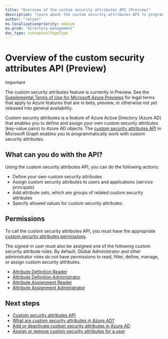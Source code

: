 ```yaml
---
title: "Overview of the custom security attributes API (Preview)"
description: "Learn about the custom security attributes API to programmatically define and assign your own custom security attributes (key-value pairs) for Azure AD objects."
author: "rolyon"
ms.localizationpriority: medium
ms.prod: "directory-management"
doc_type: conceptualPageType
---
```


# Overview of the custom security attributes API (Preview)

> [!IMPORTANT]
> The custom security attributes feature is currently in Preview. See the [Supplemental Terms of Use for Microsoft Azure Previews](https://azure.microsoft.com/support/legal/preview-supplemental-terms/) for legal terms that apply to Azure features that are in beta, preview, or otherwise not yet released into general availability.

Custom security attributes is a feature of Azure Active Directory (Azure AD) that enables you to define and assign your own custom security attributes (key-value pairs) to Azure AD objects. The [custom security attributes API](/graph/api/resources/customsecurityattributedefinition) in Microsoft Graph enables you to programmatically work with custom security attributes.

## What can you do with the API?

Using the custom security attributes API, you can do the following actions:

- Define your own custom security attributes
- Assign custom security attributes to users and applications (service principals)
- Add attribute sets, which are groups of related custom security attributes
- Specify allowed values for custom security attributes

## Permissions

To call the custom security attributes API, you must have the appropriate [custom security attributes permissions](/graph/permissions-reference#custom-security-attributes-permissions).

The signed-in user must also be assigned one of the following custom security attribute roles. By default, Global Administrator and other administrator roles do not have permissions to read, filter, define, manage, or assign custom security attributes.

- [Attribute Definition Reader](/azure/active-directory/roles/permissions-reference#attribute-definition-reader)
- [Attribute Definition Administrator](/azure/active-directory/roles/permissions-reference#attribute-definition-administrator)
- [Attribute Assignment Reader](/azure/active-directory/roles/permissions-reference#attribute-assignment-reader)
- [Attribute Assignment Administrator](/azure/active-directory/roles/permissions-reference#attribute-assignment-administrator)

## Next steps

- [Custom security attributes API](/graph/api/resources/customsecurityattributedefinition)
- [What are custom security attributes in Azure AD?](/azure/active-directory/fundamentals/custom-security-attributes-overview)
- [Add or deactivate custom security attributes in Azure AD](/azure/active-directory/fundamentals/custom-security-attributes-add)
- [Assign or remove custom security attributes for a user](/azure/active-directory/enterprise-users/users-custom-security-attributes)
